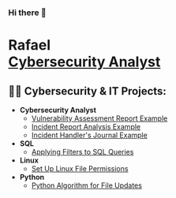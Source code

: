 ### Hi there 👋
<h1>Rafael<br/><a href="https://github.com/RafUrera">Cybersecurity Analyst</a></h1>

<h2>👨‍💻 Cybersecurity & IT Projects:</h2>

- <b>Cybersecurity Analyst</b>
  - [Vulnerability Assessment Report Example](https://docs.google.com/document/d/1huawJU8CN8NpNtFwcmoMrebvx3bbtQXatCdo5iC86FQ/edit?usp=sharing&resourcekey=0-jza_ll-DJafHGBa2wWDRcg)
  - [Incident Report Analysis Example](https://docs.google.com/document/d/1a29nBG8HLzSZGLzDjReI_6FOxfMeZT1UOYuKEotEJFE/edit?usp=sharing)
  - [Incident Handler's Journal Example](https://docs.google.com/document/d/1C6-XkT7aAPP0QNy2ycR2FonAQkMwB9GWfZuV2O9gD_w/edit?usp=sharing)
- <b>SQL</b>
  - [Applying Filters to SQL Queries](https://github.com/RafUrera/Applying-Filters-to-SQL-Queries)
- <b>Linux</b>
  - [Set Up Linux File Permissions](https://github.com/RafUrera/LinuxFilePermissionsPortfolio)
- <b>Python</b>
  - [Python Algorithm for File Updates](https://github.com/RafUrera/Python-Algorithm-for-File-Updates) 


<!--
**RafUrera/RafUrera** is a ✨ _special_ ✨ repository because its `README.md` (this file) appears on your GitHub profile.

Here are some ideas to get you started:

- 🔭 I’m currently working on ...
- 🌱 I’m currently learning ...
- 👯 I’m looking to collaborate on ...
- 🤔 I’m looking for help with ...
- 💬 Ask me about ...
- 📫 How to reach me: ...
- 😄 Pronouns: ...
- ⚡ Fun fact: ...
-->
